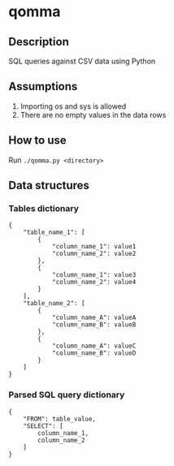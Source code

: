 # qomma

## Description
SQL queries against CSV data using Python

## Assumptions
1. Importing os and sys is allowed
2. There are no empty values in the data rows

## How to use
Run `./qomma.py <directory>`

## Data structures

### Tables dictionary
```
{
    "table_name_1": [
        {
            "column_name_1": value1
            "column_name_2": value2
        },
        {
            "column_name_1": value3
            "column_name_2": value4
        }
    ],
    "table_name_2": [
        {
            "column_name_A": valueA
            "column_name_B": valueB
        },
        {
            "column_name_A": valueC
            "column_name_B": valueD
        }
    ]
}
```

### Parsed SQL query dictionary
```
{
    "FROM": table_value,
    "SELECT": [
        column_name_1,
        column_name_2
    ]
}
```
